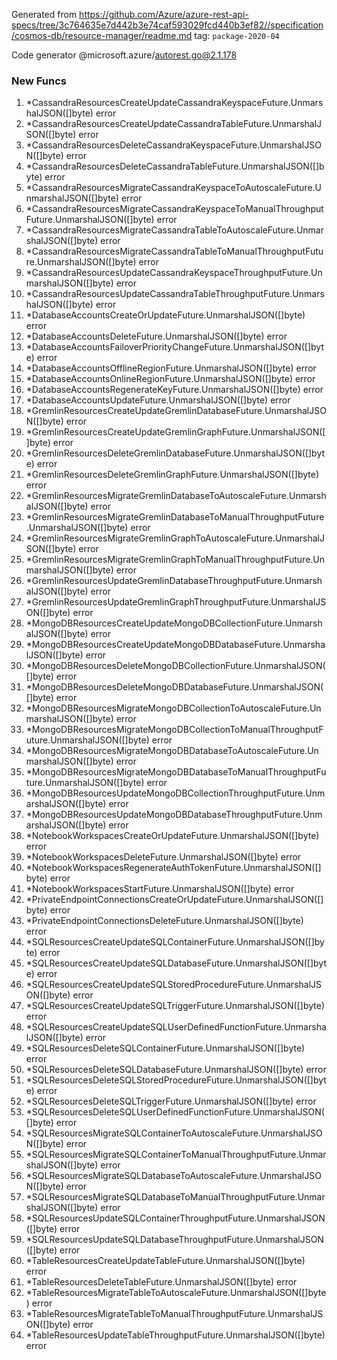 Generated from https://github.com/Azure/azure-rest-api-specs/tree/3c764635e7d442b3e74caf593029fcd440b3ef82//specification/cosmos-db/resource-manager/readme.md tag: `package-2020-04`

Code generator @microsoft.azure/autorest.go@2.1.178


### New Funcs

1. *CassandraResourcesCreateUpdateCassandraKeyspaceFuture.UnmarshalJSON([]byte) error
1. *CassandraResourcesCreateUpdateCassandraTableFuture.UnmarshalJSON([]byte) error
1. *CassandraResourcesDeleteCassandraKeyspaceFuture.UnmarshalJSON([]byte) error
1. *CassandraResourcesDeleteCassandraTableFuture.UnmarshalJSON([]byte) error
1. *CassandraResourcesMigrateCassandraKeyspaceToAutoscaleFuture.UnmarshalJSON([]byte) error
1. *CassandraResourcesMigrateCassandraKeyspaceToManualThroughputFuture.UnmarshalJSON([]byte) error
1. *CassandraResourcesMigrateCassandraTableToAutoscaleFuture.UnmarshalJSON([]byte) error
1. *CassandraResourcesMigrateCassandraTableToManualThroughputFuture.UnmarshalJSON([]byte) error
1. *CassandraResourcesUpdateCassandraKeyspaceThroughputFuture.UnmarshalJSON([]byte) error
1. *CassandraResourcesUpdateCassandraTableThroughputFuture.UnmarshalJSON([]byte) error
1. *DatabaseAccountsCreateOrUpdateFuture.UnmarshalJSON([]byte) error
1. *DatabaseAccountsDeleteFuture.UnmarshalJSON([]byte) error
1. *DatabaseAccountsFailoverPriorityChangeFuture.UnmarshalJSON([]byte) error
1. *DatabaseAccountsOfflineRegionFuture.UnmarshalJSON([]byte) error
1. *DatabaseAccountsOnlineRegionFuture.UnmarshalJSON([]byte) error
1. *DatabaseAccountsRegenerateKeyFuture.UnmarshalJSON([]byte) error
1. *DatabaseAccountsUpdateFuture.UnmarshalJSON([]byte) error
1. *GremlinResourcesCreateUpdateGremlinDatabaseFuture.UnmarshalJSON([]byte) error
1. *GremlinResourcesCreateUpdateGremlinGraphFuture.UnmarshalJSON([]byte) error
1. *GremlinResourcesDeleteGremlinDatabaseFuture.UnmarshalJSON([]byte) error
1. *GremlinResourcesDeleteGremlinGraphFuture.UnmarshalJSON([]byte) error
1. *GremlinResourcesMigrateGremlinDatabaseToAutoscaleFuture.UnmarshalJSON([]byte) error
1. *GremlinResourcesMigrateGremlinDatabaseToManualThroughputFuture.UnmarshalJSON([]byte) error
1. *GremlinResourcesMigrateGremlinGraphToAutoscaleFuture.UnmarshalJSON([]byte) error
1. *GremlinResourcesMigrateGremlinGraphToManualThroughputFuture.UnmarshalJSON([]byte) error
1. *GremlinResourcesUpdateGremlinDatabaseThroughputFuture.UnmarshalJSON([]byte) error
1. *GremlinResourcesUpdateGremlinGraphThroughputFuture.UnmarshalJSON([]byte) error
1. *MongoDBResourcesCreateUpdateMongoDBCollectionFuture.UnmarshalJSON([]byte) error
1. *MongoDBResourcesCreateUpdateMongoDBDatabaseFuture.UnmarshalJSON([]byte) error
1. *MongoDBResourcesDeleteMongoDBCollectionFuture.UnmarshalJSON([]byte) error
1. *MongoDBResourcesDeleteMongoDBDatabaseFuture.UnmarshalJSON([]byte) error
1. *MongoDBResourcesMigrateMongoDBCollectionToAutoscaleFuture.UnmarshalJSON([]byte) error
1. *MongoDBResourcesMigrateMongoDBCollectionToManualThroughputFuture.UnmarshalJSON([]byte) error
1. *MongoDBResourcesMigrateMongoDBDatabaseToAutoscaleFuture.UnmarshalJSON([]byte) error
1. *MongoDBResourcesMigrateMongoDBDatabaseToManualThroughputFuture.UnmarshalJSON([]byte) error
1. *MongoDBResourcesUpdateMongoDBCollectionThroughputFuture.UnmarshalJSON([]byte) error
1. *MongoDBResourcesUpdateMongoDBDatabaseThroughputFuture.UnmarshalJSON([]byte) error
1. *NotebookWorkspacesCreateOrUpdateFuture.UnmarshalJSON([]byte) error
1. *NotebookWorkspacesDeleteFuture.UnmarshalJSON([]byte) error
1. *NotebookWorkspacesRegenerateAuthTokenFuture.UnmarshalJSON([]byte) error
1. *NotebookWorkspacesStartFuture.UnmarshalJSON([]byte) error
1. *PrivateEndpointConnectionsCreateOrUpdateFuture.UnmarshalJSON([]byte) error
1. *PrivateEndpointConnectionsDeleteFuture.UnmarshalJSON([]byte) error
1. *SQLResourcesCreateUpdateSQLContainerFuture.UnmarshalJSON([]byte) error
1. *SQLResourcesCreateUpdateSQLDatabaseFuture.UnmarshalJSON([]byte) error
1. *SQLResourcesCreateUpdateSQLStoredProcedureFuture.UnmarshalJSON([]byte) error
1. *SQLResourcesCreateUpdateSQLTriggerFuture.UnmarshalJSON([]byte) error
1. *SQLResourcesCreateUpdateSQLUserDefinedFunctionFuture.UnmarshalJSON([]byte) error
1. *SQLResourcesDeleteSQLContainerFuture.UnmarshalJSON([]byte) error
1. *SQLResourcesDeleteSQLDatabaseFuture.UnmarshalJSON([]byte) error
1. *SQLResourcesDeleteSQLStoredProcedureFuture.UnmarshalJSON([]byte) error
1. *SQLResourcesDeleteSQLTriggerFuture.UnmarshalJSON([]byte) error
1. *SQLResourcesDeleteSQLUserDefinedFunctionFuture.UnmarshalJSON([]byte) error
1. *SQLResourcesMigrateSQLContainerToAutoscaleFuture.UnmarshalJSON([]byte) error
1. *SQLResourcesMigrateSQLContainerToManualThroughputFuture.UnmarshalJSON([]byte) error
1. *SQLResourcesMigrateSQLDatabaseToAutoscaleFuture.UnmarshalJSON([]byte) error
1. *SQLResourcesMigrateSQLDatabaseToManualThroughputFuture.UnmarshalJSON([]byte) error
1. *SQLResourcesUpdateSQLContainerThroughputFuture.UnmarshalJSON([]byte) error
1. *SQLResourcesUpdateSQLDatabaseThroughputFuture.UnmarshalJSON([]byte) error
1. *TableResourcesCreateUpdateTableFuture.UnmarshalJSON([]byte) error
1. *TableResourcesDeleteTableFuture.UnmarshalJSON([]byte) error
1. *TableResourcesMigrateTableToAutoscaleFuture.UnmarshalJSON([]byte) error
1. *TableResourcesMigrateTableToManualThroughputFuture.UnmarshalJSON([]byte) error
1. *TableResourcesUpdateTableThroughputFuture.UnmarshalJSON([]byte) error
